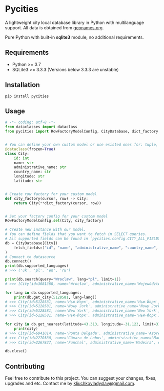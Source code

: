 # Pycities

A lightweight city local database library in Python with multilanguage support. 
All data is obtained from [geonames.org](https://www.geonames.org/). 

Pure Python with built-in **sqlite3** module, no additional requirements.

## Requirements
* Python >= 3.7
* SQLite3 >= 3.3.3 (Versions below 3.3.3 are unstable)

## Installation

```
pip install pycities
```

## Usage

```python
# -*- coding: utf-8 -*-
from dataclasses import dataclass
from pycities import RowFactoryModelConfig, CityDatabase, dict_factory


# You can define your own custom model or use existed ones for: tuple, dict, list, sqlite3.Row  
@dataclass(frozen=True)
class City:
    id: int
    name: str
    administrative_name: str
    country_name: str
    longitude: str
    latitude: str


# Create row factory for your custom model
def city_factory(cursor, row) -> City:
    return City(**dict_factory(cursor, row))


# Set your factory config for your custom model
RowFactoryModelConfig.set(City, city_factory)

# Create new instance with our model.
# You can define fields that you want to fetch in SELECT queries. 
# All supported fields can be found in `pycities.config.CITY_ALL_FIELDS`
db = CityDatabase[City](
    fetch_fields=("id", "name", "administrative_name", "country_name", "longitude", "latitude")
)
# Connect to datasource
db.connect()
print(db.supported_languages)
# >>> ('uk', 'pl', 'en', 'ru')

print(db.search(query="Wroclaw", lang="pl", limit=1))
# >>> [City(id=3081368, name='Wrocław', administrative_name='Województwo dolnośląskie', country_name='Polska', longitude=17.03333, latitude=51.1)]

for lang in db.supported_languages:
    print(db.get_city(5128581, lang=lang))
# >>> City(id=5128581, name='Нью-Йорк', administrative_name='Нью-Йорк', country_name='США', longitude=-74.00597, latitude=40.71427)
# >>> City(id=5128581, name='Nowy Jork', administrative_name='Nowy Jork', country_name='USA', longitude=-74.00597, latitude=40.71427)
# >>> City(id=5128581, name='New York', administrative_name='New York', country_name='United States', longitude=-74.00597, latitude=40.71427)
# >>> City(id=5128581, name='Нью-Йорк', administrative_name='Нью-Йорк', country_name='США', longitude=-74.00597, latitude=40.71427)

for city in db.get_nearest(latitude=43.313, longitude=-31.123, limit=3):
    print(city)
# >>> City(id=6941014, name='Ponta Delgada', administrative_name='Azores', country_name='Portugal', longitude=-25.66874, latitude=37.73952)
# >>> City(id=2270380, name='Câmara de Lobos', administrative_name='Madeira', country_name='Portugal', longitude=-16.97718, latitude=32.65043)
# >>> City(id=2267827, name='Funchal', administrative_name='Madeira', country_name='Portugal', longitude=-16.92547, latitude=32.66568)

db.close()


```

## Contributing 
Feel free to contribute to this project. You can suggest your changes, fixes, upgrades and etc. Contact me by
[kliuchkovladyslav@gmail.com](mailto:kliuchkovladyslav@gmail.com).